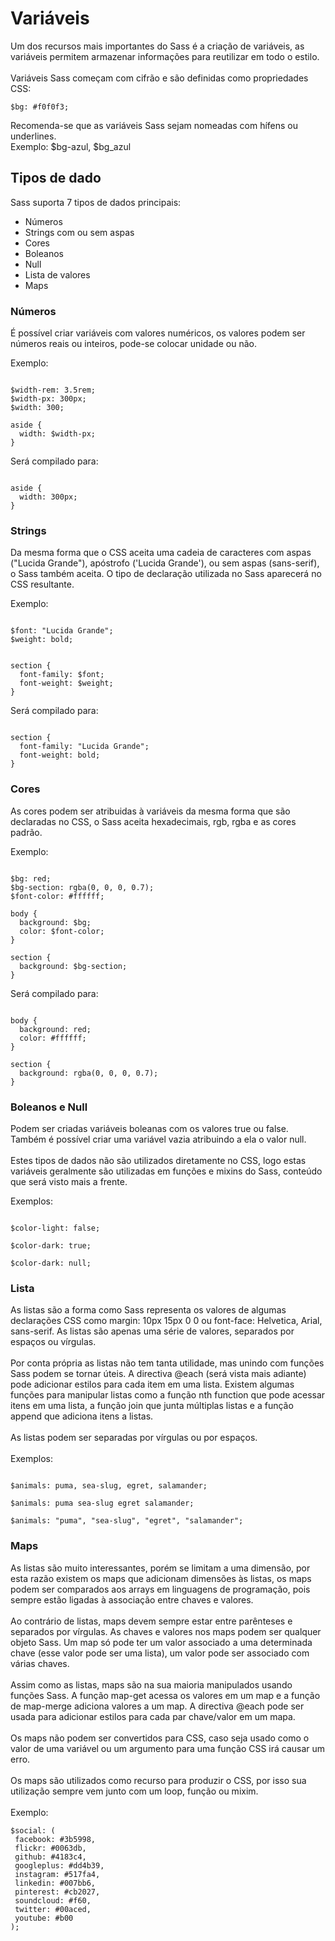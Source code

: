 # Variáveis

Um dos recursos mais importantes do Sass é a criação de variáveis, as variáveis permitem armazenar informações para reutilizar em todo o estilo.
<br><br>
Variáveis Sass começam com cifrão e são definidas como propriedades CSS:

```
$bg: #f0f0f3;
```

Recomenda-se que as variáveis Sass sejam nomeadas com hífens ou underlines.
<br>
Exemplo: $bg-azul, $bg_azul


## Tipos de dado
Sass suporta 7 tipos de dados principais:

- Números
- Strings com ou sem aspas
- Cores
- Boleanos
- Null
- Lista de valores
- Maps

### Números

É possível criar variáveis com valores numéricos, os valores podem ser números reais ou inteiros, pode-se colocar unidade ou não.

Exemplo:

```

$width-rem: 3.5rem;
$width-px: 300px;
$width: 300;

aside {
  width: $width-px;
}

```

Será compilado para:

```

aside {
  width: 300px;
}

```

### Strings

Da mesma forma que o CSS aceita uma cadeia de caracteres com aspas ("Lucida Grande"), apóstrofo ('Lucida Grande'), ou sem aspas (sans-serif), o Sass também aceita. O tipo de declaração utilizada no Sass aparecerá no CSS resultante.

Exemplo:

```

$font: "Lucida Grande";
$weight: bold;


section {
  font-family: $font;
  font-weight: $weight;
}

```

Será compilado para:

```

section {
  font-family: "Lucida Grande";
  font-weight: bold;
}

```


### Cores

As cores podem ser atribuidas à variáveis da mesma forma que são declaradas no CSS, o Sass aceita hexadecimais, rgb, rgba e as cores padrão.

Exemplo:


```

$bg: red;
$bg-section: rgba(0, 0, 0, 0.7);
$font-color: #ffffff;

body {
  background: $bg;
  color: $font-color;
}

section {
  background: $bg-section;
}

```

Será compilado para:


```

body {
  background: red;
  color: #ffffff;
}

section {
  background: rgba(0, 0, 0, 0.7);
}

```

### Boleanos e Null

Podem ser criadas variáveis boleanas com os valores true ou false. Também é possível criar uma variável vazia atribuindo a ela o valor null.
<br><br>
Estes tipos de dados não são utilizados diretamente no CSS, logo estas variáveis geralmente são utilizadas em funções e mixins do Sass, conteúdo que será visto mais a frente.

Exemplos:

```

$color-light: false;

$color-dark: true;

$color-dark: null;

```

### Lista

As listas são a forma como Sass representa os valores de algumas declarações CSS como margin: 10px 15px 0 0 ou font-face: Helvetica, Arial, sans-serif. As listas são apenas uma série de valores, separados por espaços ou vírgulas.
<br><br>
Por conta própria as listas não tem tanta utilidade, mas unindo com funções Sass  podem se tornar úteis. A directiva @each (será vista mais adiante) pode adicionar estilos para cada item em uma lista. Existem algumas funções para manipular listas como a função nth function que pode acessar itens em uma lista, a função join que junta múltiplas listas e a função append que adiciona itens a listas.
<br><br>
As listas podem ser separadas por vírgulas ou por espaços.
<br><br>
Exemplos:

```

$animals: puma, sea-slug, egret, salamander;

$animals: puma sea-slug egret salamander;

$animals: "puma", "sea-slug", "egret", "salamander";

```

### Maps

As listas são muito interessantes, porém se limitam a uma dimensão, por esta razão existem os maps que adicionam dimensões às listas, os maps podem ser comparados aos arrays em linguagens de programação, pois sempre estão ligadas à associação entre chaves e valores.
<br><br>
Ao contrário de listas, maps devem sempre estar entre parênteses e  separados por vírgulas. As chaves e valores nos maps podem ser qualquer objeto Sass. Um map só pode ter um valor associado a uma determinada chave (esse valor pode ser uma lista), um valor pode ser associado com várias chaves.
<br><br>
Assim como as listas, maps são na sua maioria manipulados usando funções Sass. A função map-get acessa os valores em um map e a função de map-merge adiciona valores a um map. A directiva @each pode ser usada para adicionar estilos para cada par chave/valor em um mapa.
<br><br>
Os maps não podem ser convertidos para CSS, caso seja usado como o valor de uma variável ou um argumento para uma função CSS irá causar um erro.
<br><br>
Os maps são utilizados como recurso para produzir o CSS, por isso sua utilização sempre vem junto com um loop, função ou mixim.
<br><br>
Exemplo:

```
$social: (
 facebook: #3b5998,
 flickr: #0063db,
 github: #4183c4,
 googleplus: #dd4b39,
 instagram: #517fa4,
 linkedin: #007bb6,
 pinterest: #cb2027,
 soundcloud: #f60,
 twitter: #00aced,
 youtube: #b00
);

```
